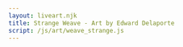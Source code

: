 ```yaml
---
layout: liveart.njk
title: Strange Weave - Art by Edward Delaporte
script: /js/art/weave_strange.js
---
```

